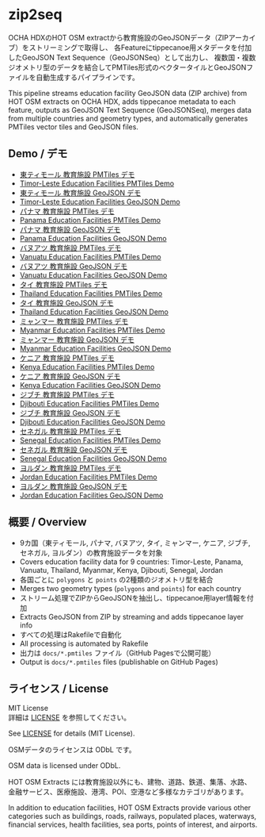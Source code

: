 # zip2seq

OCHA HDXのHOT OSM extractから教育施設のGeoJSONデータ（ZIPアーカイブ）をストリーミングで取得し、
各Featureにtippecanoe用メタデータを付加したGeoJSON Text Sequence（GeoJSONSeq）として出力し、
複数国・複数ジオメトリ型のデータを結合してPMTiles形式のベクタータイルとGeoJSONファイルを自動生成するパイプラインです。

This pipeline streams education facility GeoJSON data (ZIP archive) from HOT OSM extracts on OCHA HDX, adds tippecanoe metadata to each feature, outputs as GeoJSON Text Sequence (GeoJSONSeq), merges data from multiple countries and geometry types, and automatically generates PMTiles vector tiles and GeoJSON files.

## Demo / デモ

- [東ティモール 教育施設 PMTiles デモ](https://pmtiles.io/#url=https://hfu.github.io/zip2seq/tls_education_facilities.pmtiles)
- [Timor-Leste Education Facilities PMTiles Demo](https://pmtiles.io/#url=https://hfu.github.io/zip2seq/tls_education_facilities.pmtiles)
- [東ティモール 教育施設 GeoJSON デモ](https://geojson.io/#id=github:hfu/zip2seq/blob/main/docs/tls_education_facilities.geojson)
- [Timor-Leste Education Facilities GeoJSON Demo](https://geojson.io/#id=github:hfu/zip2seq/blob/main/docs/tls_education_facilities.geojson)
- [パナマ 教育施設 PMTiles デモ](https://pmtiles.io/#url=https://hfu.github.io/zip2seq/pan_education_facilities.pmtiles)
- [Panama Education Facilities PMTiles Demo](https://pmtiles.io/#url=https://hfu.github.io/zip2seq/pan_education_facilities.pmtiles)
- [パナマ 教育施設 GeoJSON デモ](https://geojson.io/#id=github:hfu/zip2seq/blob/main/docs/pan_education_facilities.geojson)
- [Panama Education Facilities GeoJSON Demo](https://geojson.io/#id=github:hfu/zip2seq/blob/main/docs/pan_education_facilities.geojson)
- [バヌアツ 教育施設 PMTiles デモ](https://pmtiles.io/#url=https://hfu.github.io/zip2seq/vut_education_facilities.pmtiles)
- [Vanuatu Education Facilities PMTiles Demo](https://pmtiles.io/#url=https://hfu.github.io/zip2seq/vut_education_facilities.pmtiles)
- [バヌアツ 教育施設 GeoJSON デモ](https://geojson.io/#id=github:hfu/zip2seq/blob/main/docs/vut_education_facilities.geojson)
- [Vanuatu Education Facilities GeoJSON Demo](https://geojson.io/#id=github:hfu/zip2seq/blob/main/docs/vut_education_facilities.geojson)
- [タイ 教育施設 PMTiles デモ](https://pmtiles.io/#url=https://hfu.github.io/zip2seq/tha_education_facilities.pmtiles)
- [Thailand Education Facilities PMTiles Demo](https://pmtiles.io/#url=https://hfu.github.io/zip2seq/tha_education_facilities.pmtiles)
- [タイ 教育施設 GeoJSON デモ](https://geojson.io/#id=github:hfu/zip2seq/blob/main/docs/tha_education_facilities.geojson)
- [Thailand Education Facilities GeoJSON Demo](https://geojson.io/#id=github:hfu/zip2seq/blob/main/docs/tha_education_facilities.geojson)
- [ミャンマー 教育施設 PMTiles デモ](https://pmtiles.io/#url=https://hfu.github.io/zip2seq/mmr_education_facilities.pmtiles)
- [Myanmar Education Facilities PMTiles Demo](https://pmtiles.io/#url=https://hfu.github.io/zip2seq/mmr_education_facilities.pmtiles)
- [ミャンマー 教育施設 GeoJSON デモ](https://geojson.io/#id=github:hfu/zip2seq/blob/main/docs/mmr_education_facilities.geojson)
- [Myanmar Education Facilities GeoJSON Demo](https://geojson.io/#id=github:hfu/zip2seq/blob/main/docs/mmr_education_facilities.geojson)
- [ケニア 教育施設 PMTiles デモ](https://pmtiles.io/#url=https://hfu.github.io/zip2seq/ken_education_facilities.pmtiles)
- [Kenya Education Facilities PMTiles Demo](https://pmtiles.io/#url=https://hfu.github.io/zip2seq/ken_education_facilities.pmtiles)
- [ケニア 教育施設 GeoJSON デモ](https://geojson.io/#id=github:hfu/zip2seq/blob/main/docs/ken_education_facilities.geojson)
- [Kenya Education Facilities GeoJSON Demo](https://geojson.io/#id=github:hfu/zip2seq/blob/main/docs/ken_education_facilities.geojson)
- [ジブチ 教育施設 PMTiles デモ](https://pmtiles.io/#url=https://hfu.github.io/zip2seq/dji_education_facilities.pmtiles)
- [Djibouti Education Facilities PMTiles Demo](https://pmtiles.io/#url=https://hfu.github.io/zip2seq/dji_education_facilities.pmtiles)
- [ジブチ 教育施設 GeoJSON デモ](https://geojson.io/#id=github:hfu/zip2seq/blob/main/docs/dji_education_facilities.geojson)
- [Djibouti Education Facilities GeoJSON Demo](https://geojson.io/#id=github:hfu/zip2seq/blob/main/docs/dji_education_facilities.geojson)
- [セネガル 教育施設 PMTiles デモ](https://pmtiles.io/#url=https://hfu.github.io/zip2seq/sen_education_facilities.pmtiles)
- [Senegal Education Facilities PMTiles Demo](https://pmtiles.io/#url=https://hfu.github.io/zip2seq/sen_education_facilities.pmtiles)
- [セネガル 教育施設 GeoJSON デモ](https://geojson.io/#id=github:hfu/zip2seq/blob/main/docs/sen_education_facilities.geojson)
- [Senegal Education Facilities GeoJSON Demo](https://geojson.io/#id=github:hfu/zip2seq/blob/main/docs/sen_education_facilities.geojson)
- [ヨルダン 教育施設 PMTiles デモ](https://pmtiles.io/#url=https://hfu.github.io/zip2seq/jor_education_facilities.pmtiles)
- [Jordan Education Facilities PMTiles Demo](https://pmtiles.io/#url=https://hfu.github.io/zip2seq/jor_education_facilities.pmtiles)
- [ヨルダン 教育施設 GeoJSON デモ](https://geojson.io/#id=github:hfu/zip2seq/blob/main/docs/jor_education_facilities.geojson)
- [Jordan Education Facilities GeoJSON Demo](https://geojson.io/#id=github:hfu/zip2seq/blob/main/docs/jor_education_facilities.geojson)

## 概要 / Overview

- 9カ国（東ティモール, パナマ, バヌアツ, タイ, ミャンマー, ケニア, ジブチ, セネガル, ヨルダン）の教育施設データを対象
- Covers education facility data for 9 countries: Timor-Leste, Panama, Vanuatu, Thailand, Myanmar, Kenya, Djibouti, Senegal, Jordan
- 各国ごとに `polygons` と `points` の2種類のジオメトリ型を結合
- Merges two geometry types (`polygons` and `points`) for each country
- ストリーム処理でZIPからGeoJSONを抽出し、tippecanoe用layer情報を付加
- Extracts GeoJSON from ZIP by streaming and adds tippecanoe layer info
- すべての処理はRakefileで自動化
- All processing is automated by Rakefile
- 出力は `docs/*.pmtiles` ファイル（GitHub Pagesで公開可能）
- Output is `docs/*.pmtiles` files (publishable on GitHub Pages)

## ライセンス / License

MIT License  
詳細は [LICENSE](LICENSE) を参照してください。

See [LICENSE](LICENSE) for details (MIT License).

OSMデータのライセンスは ODbL です。

OSM data is licensed under ODbL.

HOT OSM Extracts には教育施設以外にも、建物、道路、鉄道、集落、水路、金融サービス、医療施設、港湾、POI、空港など多様なカテゴリがあります。

In addition to education facilities, HOT OSM Extracts provide various other categories such as buildings, roads, railways, populated places, waterways, financial services, health facilities, sea ports, points of interest, and airports.